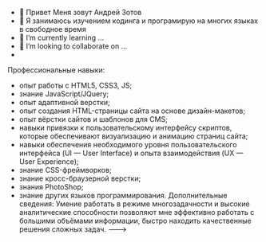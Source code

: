 - 👋 Привет Меня зовут Андрей Зотов 
- 👀 Я занимаюсь изучением кодинга и програмирую на многих языках в свободное время
- 🌱 I’m currently learning ...
- 💞️ I’m looking to collaborate on ...
- 


Профессиональные навыки:
- опыт работы с HTML5, CSS3, JS;
- знание JavaScript/JQuery;
- опыт адаптивной верстки;
- опыт создания HTML-страницы сайта на основе дизайн-макетов;
- опыт вёрстки сайтов и шаблонов для CMS;
- навыки привязки к пользовательскому интерфейсу скриптов, которые обеспечивают визуализацию и анимацию страниц сайта;
- навыки обеспечения необходимого уровня пользовательского интерфейса (UI — User Interface) и опыта взаимодействия (UX — User Experience);
- знание CSS-фреймворков;
- знание кросс-браузерной верстки;
- знания PhotoShop;
- знание других языков программирования.
Дополнительные сведения:
Умение работать в режиме многозадачности и высокие аналитические способности позволяют мне эффективно работать с большими объёмами информации, быстро находить качественные решения сложных задач.
--->
